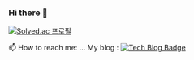 ### Hi there 👋

[![Solved.ac
프로필](http://mazassumnida.wtf/api/generate_badge?boj=mh1kim)](https://solved.ac/mh1kim)

 📫 How to reach me: ...
 My blog : [![Tech Blog Badge](https://img.shields.io/badge/T-blog-blue)](link=https://aimk12.tistory.com/)

<!--
**MyunghyunNero/MyunghyunNero** is a ✨ _special_ ✨ repository because its `README.md` (this file) appears on your GitHub profile.

Here are some ideas to get you started:

- 🔭 I’m currently working on ...
- 🌱 I’m currently learning ...
- 👯 I’m looking to collaborate on ...
- 🤔 I’m looking for help with ...
- 💬 Ask me about ...
-
- 😄 Pronouns: ...
- ⚡ Fun fact: ...
-->
